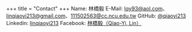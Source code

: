 +++
title = "Contact"
+++
Name: 林橋毅 
E-Mail: lqy93@aol.com、linqiaoyi213@gmail.com、111502563@cc.ncu.edu.tw
GitHub: [@qiaoyi213](https://github.com/qiaoyi213/) 
Linkedin: [linqiaoyi213](www.linkedin.com/in/linqiaoyi213) 
Facebook: [林橋毅（Qiao-Yi, Lin）](https://www.facebook.com/profile.php?id=100009437366334)


